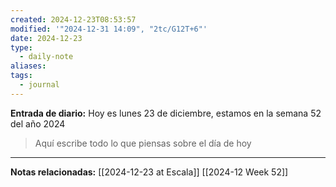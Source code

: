 ```yaml
---
created: 2024-12-23T08:53:57
modified: '"2024-12-31 14:09", "2tc/G12T+6"'
date: 2024-12-23
type:
  - daily-note
aliases: 
tags:
  - journal
---
```

**Entrada de diario:** 
Hoy es lunes 23 de diciembre, estamos en la semana 52 del año 2024

> Aquí escribe todo lo que piensas sobre el día de hoy


----
**Notas relacionadas:**
[[2024-12-23 at Escala]]
[[2024-12 Week 52]]
